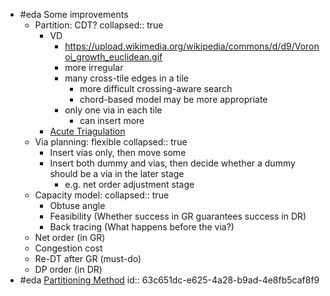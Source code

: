 - #eda Some improvements
	- Partition: CDT?
	  collapsed:: true
		- VD
			- https://upload.wikimedia.org/wikipedia/commons/d/d9/Voronoi_growth_euclidean.gif
			- more irregular
			- many cross-tile edges in a tile
				- more difficult crossing-aware search
				- chord-based model may be more appropriate
			- only one via in each tile
				- can insert more
		- [Acute Triagulation](https://web.ntnu.edu.tw/~algo/Triangulation.html)
	- Via planning: flexible
	  collapsed:: true
		- Insert vias only, then move some
		- Insert both dummy and vias, then decide whether a dummy should be a via in the later stage
			- e.g. net order adjustment stage
	- Capacity model:
	  collapsed:: true
		- Obtuse angle
		- Feasibility (Whether success in GR guarantees success in DR)
		- Back tracing (What happens before the via?)
	- Net order (in GR)
	- Congestion cost
	- Re-DT after GR (must-do)
	- DP order (in DR)
- #eda [Partitioning Method](https://www.csun.edu/~ctoth/Handbook/chap29.pdf)
  id:: 63c651dc-e625-4a28-b9ad-4e8fb5caf8f9